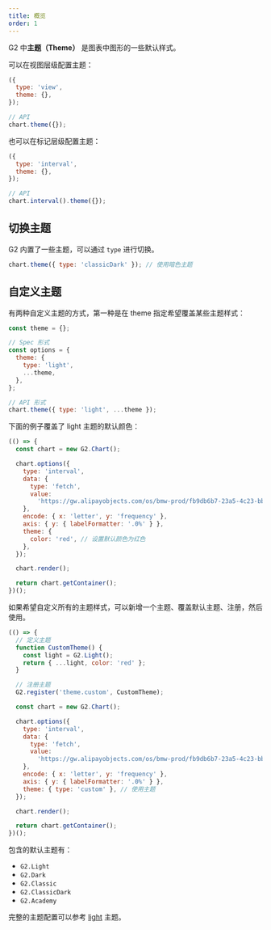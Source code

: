 ```yaml
---
title: 概览
order: 1
---
```


G2 中**主题（Theme）** 是图表中图形的一些默认样式。

可以在视图层级配置主题：

```js
({
  type: 'view',
  theme: {},
});
```

```js
// API
chart.theme({});
```

也可以在标记层级配置主题：

```js
({
  type: 'interval',
  theme: {},
});
```

```js
// API
chart.interval().theme({});
```

## 切换主题

G2 内置了一些主题，可以通过 `type` 进行切换。

```js
chart.theme({ type: 'classicDark' }); // 使用暗色主题
```

## 自定义主题

有两种自定义主题的方式，第一种是在 theme 指定希望覆盖某些主题样式：

```js
const theme = {};

// Spec 形式
const options = {
  theme: {
    type: 'light',
    ...theme,
  },
};

// API 形式
chart.theme({ type: 'light', ...theme });
```

下面的例子覆盖了 light 主题的默认颜色：

```js | ob
(() => {
  const chart = new G2.Chart();

  chart.options({
    type: 'interval',
    data: {
      type: 'fetch',
      value:
        'https://gw.alipayobjects.com/os/bmw-prod/fb9db6b7-23a5-4c23-bbef-c54a55fee580.csv',
    },
    encode: { x: 'letter', y: 'frequency' },
    axis: { y: { labelFormatter: '.0%' } },
    theme: {
      color: 'red', // 设置默认颜色为红色
    },
  });

  chart.render();

  return chart.getContainer();
})();
```

如果希望自定义所有的主题样式，可以新增一个主题、覆盖默认主题、注册，然后使用。

```js | ob
(() => {
  // 定义主题
  function CustomTheme() {
    const light = G2.Light();
    return { ...light, color: 'red' };
  }

  // 注册主题
  G2.register('theme.custom', CustomTheme);

  const chart = new G2.Chart();

  chart.options({
    type: 'interval',
    data: {
      type: 'fetch',
      value:
        'https://gw.alipayobjects.com/os/bmw-prod/fb9db6b7-23a5-4c23-bbef-c54a55fee580.csv',
    },
    encode: { x: 'letter', y: 'frequency' },
    axis: { y: { labelFormatter: '.0%' } },
    theme: { type: 'custom' }, // 使用主题
  });

  chart.render();

  return chart.getContainer();
})();
```

包含的默认主题有：

- `G2.Light`
- `G2.Dark`
- `G2.Classic`
- `G2.ClassicDark`
- `G2.Academy`

完整的主题配置可以参考 [light](https://github.com/antvis/G2/blob/v5/src/theme/light.ts) 主题。
